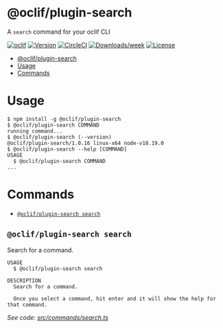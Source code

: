 # @oclif/plugin-search

A `search` command for your oclif CLI

[![oclif](https://img.shields.io/badge/cli-oclif-brightgreen.svg)](https://oclif.io)
[![Version](https://img.shields.io/npm/v/oclif-plugin-search.svg)](https://npmjs.org/package/oclif-plugin-search)
[![CircleCI](https://circleci.com/gh/oclif/plugin-search/tree/main.svg?style=shield)](https://circleci.com/gh/oclif/plugin-search/tree/main)
[![Downloads/week](https://img.shields.io/npm/dw/oclif-plugin-search.svg)](https://npmjs.org/package/oclif-plugin-search)
[![License](https://img.shields.io/npm/l/oclif-plugin-search.svg)](https://github.com/oclif/plugin-search/blob/main/package.json)

<!-- toc -->

- [@oclif/plugin-search](#oclifplugin-search)
- [Usage](#usage)
- [Commands](#commands)
<!-- tocstop -->

# Usage

<!-- usage -->

```sh-session
$ npm install -g @oclif/plugin-search
$ @oclif/plugin-search COMMAND
running command...
$ @oclif/plugin-search (--version)
@oclif/plugin-search/1.0.16 linux-x64 node-v18.19.0
$ @oclif/plugin-search --help [COMMAND]
USAGE
  $ @oclif/plugin-search COMMAND
...
```

<!-- usagestop -->

# Commands

<!-- commands -->

- [`@oclif/plugin-search search`](#oclifplugin-search-search)

## `@oclif/plugin-search search`

Search for a command.

```
USAGE
  $ @oclif/plugin-search search

DESCRIPTION
  Search for a command.

  Once you select a command, hit enter and it will show the help for that command.
```

_See code: [src/commands/search.ts](https://github.com/oclif/plugin-search/blob/1.0.16/src/commands/search.ts)_

<!-- commandsstop -->

